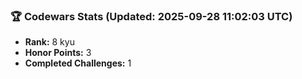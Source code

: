 ### 🏆 Codewars Stats (Updated: 2025-09-28 11:02:03 UTC)

- **Rank:** 8 kyu
- **Honor Points:** 3
- **Completed Challenges:** 1
